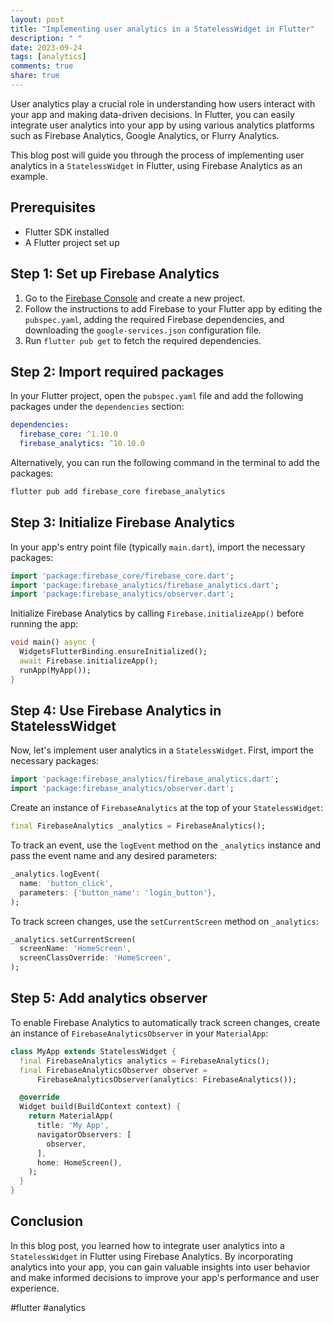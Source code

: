 ```yaml
---
layout: post
title: "Implementing user analytics in a StatelessWidget in Flutter"
description: " "
date: 2023-09-24
tags: [analytics]
comments: true
share: true
---
```


User analytics play a crucial role in understanding how users interact with your app and making data-driven decisions. In Flutter, you can easily integrate user analytics into your app by using various analytics platforms such as Firebase Analytics, Google Analytics, or Flurry Analytics.

This blog post will guide you through the process of implementing user analytics in a `StatelessWidget` in Flutter, using Firebase Analytics as an example.

## Prerequisites
- Flutter SDK installed
- A Flutter project set up

## Step 1: Set up Firebase Analytics

1. Go to the [Firebase Console](https://console.firebase.google.com/) and create a new project.
2. Follow the instructions to add Firebase to your Flutter app by editing the `pubspec.yaml`, adding the required Firebase dependencies, and downloading the `google-services.json` configuration file.
3. Run `flutter pub get` to fetch the required dependencies.

## Step 2: Import required packages

In your Flutter project, open the `pubspec.yaml` file and add the following packages under the `dependencies` section:

```yaml
dependencies:
  firebase_core: ^1.10.0
  firebase_analytics: ^10.10.0
```

Alternatively, you can run the following command in the terminal to add the packages:

```bash
flutter pub add firebase_core firebase_analytics
```

## Step 3: Initialize Firebase Analytics

In your app's entry point file (typically `main.dart`), import the necessary packages:

```dart
import 'package:firebase_core/firebase_core.dart';
import 'package:firebase_analytics/firebase_analytics.dart';
import 'package:firebase_analytics/observer.dart';
```

Initialize Firebase Analytics by calling `Firebase.initializeApp()` before running the app:

```dart
void main() async {
  WidgetsFlutterBinding.ensureInitialized();
  await Firebase.initializeApp();
  runApp(MyApp());
}
```

## Step 4: Use Firebase Analytics in StatelessWidget

Now, let's implement user analytics in a `StatelessWidget`. First, import the necessary packages:

```dart
import 'package:firebase_analytics/firebase_analytics.dart';
import 'package:firebase_analytics/observer.dart';
```

Create an instance of `FirebaseAnalytics` at the top of your `StatelessWidget`:

```dart
final FirebaseAnalytics _analytics = FirebaseAnalytics();
```

To track an event, use the `logEvent` method on the `_analytics` instance and pass the event name and any desired parameters:

```dart
_analytics.logEvent(
  name: 'button_click',
  parameters: {'button_name': 'login_button'},
);
```

To track screen changes, use the `setCurrentScreen` method on `_analytics`:

```dart
_analytics.setCurrentScreen(
  screenName: 'HomeScreen',
  screenClassOverride: 'HomeScreen',
);
```

## Step 5: Add analytics observer

To enable Firebase Analytics to automatically track screen changes, create an instance of `FirebaseAnalyticsObserver` in your `MaterialApp`:

```dart
class MyApp extends StatelessWidget {
  final FirebaseAnalytics analytics = FirebaseAnalytics();
  final FirebaseAnalyticsObserver observer =
      FirebaseAnalyticsObserver(analytics: FirebaseAnalytics());

  @override
  Widget build(BuildContext context) {
    return MaterialApp(
      title: 'My App',
      navigatorObservers: [
        observer,
      ],
      home: HomeScreen(),
    );
  }
}
```

## Conclusion

In this blog post, you learned how to integrate user analytics into a `StatelessWidget` in Flutter using Firebase Analytics. By incorporating analytics into your app, you can gain valuable insights into user behavior and make informed decisions to improve your app's performance and user experience.

#flutter #analytics